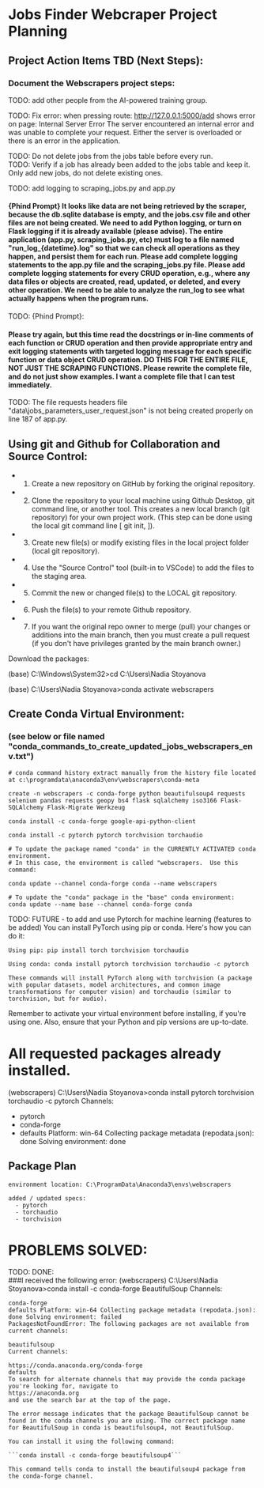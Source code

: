 # Jobs Finder Webcraper Project Planning

## Project Action Items TBD (Next Steps): 
### Document the Webscrapers project steps:

TODO: add other people from the AI-powered training group. 

TODO: Fix error: when pressing 
    route: http://127.0.0.1:5000/add shows error on page: 
    Internal Server Error
    The server encountered an internal error and was unable to complete your request. Either the server is overloaded or there is an error in the application.

TODO: Do not delete jobs from the jobs table before every run.  
TODO: Verify if a job has already been added to the jobs table and keep it. Only add new jobs, do not delete existing ones. 

TODO: add logging to scraping_jobs.py and app.py
#### {Phind Prompt} It looks like data are not being retrieved by the scraper, because the db.sqlite database is empty, and the jobs.csv file and other files are not being created.  We need to add Python logging, or turn on Flask logging if it is already available (please advise).  The entire application (app.py, scraping_jobs.py, etc) must log to a file named "run_log_{datetime}.log" so that we can check all operations as they happen, and persist them for each run.  Please add complete logging statements to the app.py file and the scraping_jobs.py file.  Please add complete logging statements for every CRUD operation, e.g., where any data files or objects are created, read, updated, or deleted, and every other operation.  We need to be able to analyze the run_log to see what actually happens when the program runs.  

TODO: {Phind Prompt}: 
#### Please try again, but this time read the docstrings or in-line comments of each function or CRUD operation and then provide appropriate entry and exit logging statements with targeted logging message for each specific function or data object CRUD operation.  DO THIS FOR THE ENTIRE FILE, NOT JUST THE SCRAPING FUNCTIONS.  Please rewrite the complete file, and do not just show examples.  I want a complete file that I can test immediately.  

TODO: The file requests headers file "data\jobs_parameters_user_request.json" is not being created properly on line 187 of app.py.  

## Using git and Github for Collaboration and Source Control:
- 1. Create a new repository on GitHub by forking the original repository.
- 2. Clone the repository to your local machine using Github Desktop, git command line, or another tool.
     This creates a new local branch (git repository) for your own project work.
     (This step can be done using the local git command line [ git init, ]).
- 3. Create new file(s) or modify existing files in the local project folder (local git repository).
- 4. Use the "Source Control" tool (built-in to VSCode) to add the files to the staging area.
- 5. Commit the new or changed file(s) to the LOCAL git repository.
- 6. Push the file(s) to your remote Github repository.
- 7. If you want the original repo owner to merge (pull) your changes or additions into the main branch, then you must create a pull request (if you don't have privileges granted by the main branch owner.)

Download the packages: 

(base) C:\Windows\System32>cd C:\Users\Nadia Stoyanova

(base) C:\Users\Nadia Stoyanova>conda activate webscrapers

## Create Conda Virtual Environment:  
### (see below or file named "conda_commands_to_create_updated_jobs_webscrapers_env.txt")

    # conda command history extract manually from the history file located at c:\programdata\anaconda3\env\webscrapers\conda-meta

    create -n webscrapers -c conda-forge python beautifulsoup4 requests selenium pandas requests geopy bs4 flask sqlalchemy iso3166 Flask-SQLAlchemy Flask-Migrate Werkzeug 

    conda install -c conda-forge google-api-python-client 

    conda install -c pytorch pytorch torchvision torchaudio 

    # To update the package named "conda" in the CURRENTLY ACTIVATED conda environment.  
    # In this case, the environment is called "webscrapers.  Use this command: 

    conda update --channel conda-forge conda --name webscrapers

    # To update the "conda" package in the "base" conda environment:
    conda update --name base --channel conda-forge conda 


TODO: FUTURE - to add and use Pytorch for machine learning (features to be added)
  You can install PyTorch using pip or conda. Here's how you can do it:

    Using pip: pip install torch torchvision torchaudio

    Using conda: conda install pytorch torchvision torchaudio -c pytorch

    These commands will install PyTorch along with torchvision (a package with popular datasets, model architectures, and common image transformations for computer vision) and torchaudio (similar to torchvision, but for audio).

  Remember to activate your virtual environment before installing, if you're using one. 
  Also, ensure that your Python and pip versions are up-to-date.
  # All requested packages already installed.

  (webscrapers) C:\Users\Nadia Stoyanova>conda install pytorch torchvision torchaudio -c pytorch
  Channels:
  - pytorch
  - conda-forge
  - defaults
  Platform: win-64
  Collecting package metadata (repodata.json): done
  Solving environment: done

  ## Package Plan ##

    environment location: C:\ProgramData\Anaconda3\envs\webscrapers

    added / updated specs:
      - pytorch
      - torchaudio
      - torchvision

# PROBLEMS SOLVED:
TODO: DONE:  
###I received the following error: (webscrapers) C:\Users\Nadia Stoyanova>conda install -c conda-forge BeautifulSoup Channels:

    conda-forge
    defaults Platform: win-64 Collecting package metadata (repodata.json): done Solving environment: failed
    PackagesNotFoundError: The following packages are not available from current channels:

    beautifulsoup
    Current channels:

    https://conda.anaconda.org/conda-forge
    defaults
    To search for alternate channels that may provide the conda package you're looking for, navigate to
    https://anaconda.org
    and use the search bar at the top of the page.

    The error message indicates that the package BeautifulSoup cannot be found in the conda channels you are using. The correct package name for BeautifulSoup in conda is beautifulsoup4, not BeautifulSoup.

    You can install it using the following command:

    ```conda install -c conda-forge beautifulsoup4```

    This command tells conda to install the beautifulsoup4 package from the conda-forge channel.
